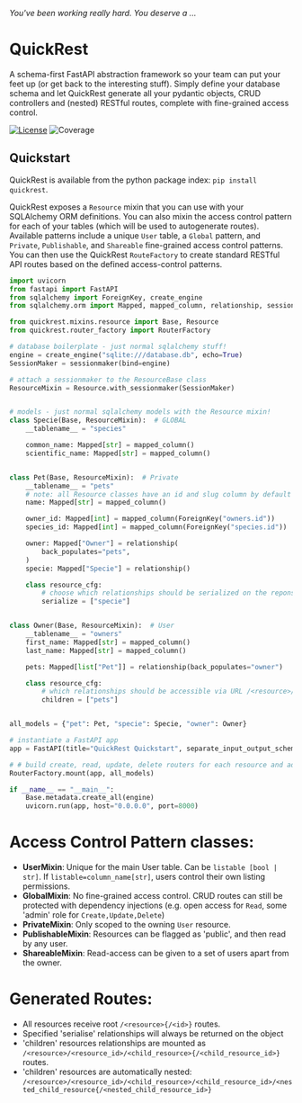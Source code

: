_You've been working really hard. You deserve a ..._

# QuickRest

A schema-first FastAPI abstraction framework so your team can put your feet up (or get back to the interesting stuff).
Simply define your database schema and let QuickRest generate all your pydantic objects, CRUD controllers and (nested) RESTful routes, complete with fine-grained access control.

[![License][license badge]][license]
![Coverage][coverage badge]

[license badge]: https://img.shields.io/badge/License-MIT-blue.svg
[license]: https://opensource.org/licenses/MIT


[coverage badge]: https://img.shields.io/endpoint?url=https://gist.githubusercontent.com/Lkruitwagen/a16058370777530ed286dab325015195/raw/quickrest_coverage_badge.json


## Quickstart

QuickRest is available from the python package index: `pip install quickrest`.

QuickRest exposes a `Resource` mixin that you can use with your SQLAlchemy ORM definitions.
You can also mixin the access control pattern for each of your tables (which will be used to autogenerate routes).
Available patterns include a unique `User` table, a `Global` pattern, and `Private`, `Publishable`, and `Shareable` fine-grained access control patterns.
You can then use the QuickRest `RouteFactory` to create standard RESTful API routes based on the defined access-control patterns.

```python
import uvicorn
from fastapi import FastAPI
from sqlalchemy import ForeignKey, create_engine
from sqlalchemy.orm import Mapped, mapped_column, relationship, sessionmaker

from quickrest.mixins.resource import Base, Resource
from quickrest.router_factory import RouterFactory

# database boilerplate - just normal sqlalchemy stuff!
engine = create_engine("sqlite:///database.db", echo=True)
SessionMaker = sessionmaker(bind=engine)

# attach a sessionmaker to the ResourceBase class
ResourceMixin = Resource.with_sessionmaker(SessionMaker)


# models - just normal sqlalchemy models with the Resource mixin!
class Specie(Base, ResourceMixin):  # GLOBAL
    __tablename__ = "species"

    common_name: Mapped[str] = mapped_column()
    scientific_name: Mapped[str] = mapped_column()


class Pet(Base, ResourceMixin):  # Private
    __tablename__ = "pets"
    # note: all Resource classes have an id and slug column by default
    name: Mapped[str] = mapped_column()

    owner_id: Mapped[int] = mapped_column(ForeignKey("owners.id"))
    species_id: Mapped[int] = mapped_column(ForeignKey("species.id"))

    owner: Mapped["Owner"] = relationship(
        back_populates="pets",
    )
    specie: Mapped["Specie"] = relationship()

    class resource_cfg:
        # choose which relationships should be serialized on the reponse
        serialize = ["specie"]


class Owner(Base, ResourceMixin):  # User
    __tablename__ = "owners"
    first_name: Mapped[str] = mapped_column()
    last_name: Mapped[str] = mapped_column()

    pets: Mapped[list["Pet"]] = relationship(back_populates="owner")

    class resource_cfg:
        # which relationships should be accessible via URL /<resource>/<id>/<relationship>
        children = ["pets"]


all_models = {"pet": Pet, "specie": Specie, "owner": Owner}

# instantiate a FastAPI app
app = FastAPI(title="QuickRest Quickstart", separate_input_output_schemas=False)

# # build create, read, update, delete routers for each resource and add them to the app
RouterFactory.mount(app, all_models)

if __name__ == "__main__":
    Base.metadata.create_all(engine)
    uvicorn.run(app, host="0.0.0.0", port=8000)
```


# Access Control Pattern classes:

- **UserMixin**: Unique for the main User table. Can be `listable [bool | str]`. If `listable=column_name[str]`, users control their own listing permissions.
- **GlobalMixin**: No fine-grained access control. CRUD routes can still be protected with dependency injections (e.g. open access for `Read`, some 'admin' role for `Create,Update,Delete`)
- **PrivateMixin**: Only scoped to the owning `User` resource.
- **PublishableMixin**: Resources can be flagged as 'public', and then read by any user.
- **ShareableMixin**: Read-access can be given to a set of users apart from the owner.

# Generated Routes:

- All resources receive root `/<resource>{/<id>}` routes.
- Specified 'serialise' relationships will always be returned on the object
- 'children' resources relationships are mounted as  `/<resource>/<resource_id>/<child_resource>{/<child_resource_id>}` routes.
- 'children' resources are automatically nested: `/<resource>/<resource_id>/<child_resource>/<child_resource_id>/<nested_child_resource{/<nested_child_resource_id>}`
